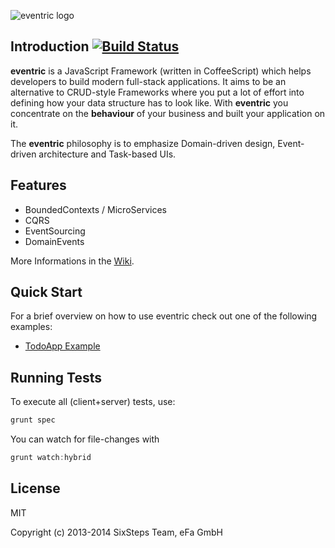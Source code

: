 ![eventric logo](https://raw.githubusercontent.com/wiki/efacilitation/eventric/eventric_logo.png)

## Introduction [![Build Status](https://travis-ci.org/efacilitation/eventric.svg?branch=master)](https://travis-ci.org/efacilitation/eventric)

**eventric** is a JavaScript Framework (written in CoffeeScript) which helps developers to build modern full-stack applications. It aims to be an alternative to CRUD-style Frameworks where you put a lot of effort into defining how your data structure has to look like. With **eventric** you concentrate on the **behaviour** of your business and built your application on it.

The **eventric** philosophy is to emphasize Domain-driven design, Event-driven architecture and Task-based UIs.


## Features

* BoundedContexts / MicroServices
* CQRS
* EventSourcing
* DomainEvents

More Informations in the [Wiki](https://github.com/efacilitation/eventric/wiki).


## Quick Start

For a brief overview on how to use eventric check out one of the following examples:

* [TodoApp Example](https://github.com/efacilitation/eventric/wiki/ExampleTodo)


## Running Tests

To execute all (client+server) tests, use:

```javascript
grunt spec
```

You can watch for file-changes with

```javascript
grunt watch:hybrid
```


## License

MIT

Copyright (c) 2013-2014 SixSteps Team, eFa GmbH
